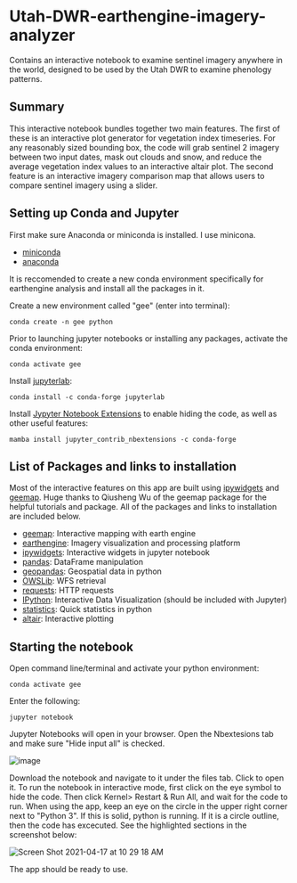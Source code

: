 # Utah-DWR-earthengine-imagery-analyzer
Contains an interactive notebook to examine sentinel imagery anywhere in the world, designed to be used by the Utah DWR to examine phenology patterns.  

## Summary
This interactive notebook bundles together two main features. The first of these is an interactive plot generator for vegetation index timeseries. For any reasonably sized bounding box, the code will grab sentinel 2 imagery between two input dates, mask out clouds and snow, and reduce the average vegetation index values to an interactive altair plot. The second feature is an interactive imagery comparison map that allows users to compare sentinel imagery using a slider. 

## Setting up Conda and Jupyter

First make sure Anaconda or miniconda is installed. I use minicona.
* [miniconda](https://docs.conda.io/en/latest/miniconda.html)
* [anaconda](https://www.anaconda.com/distribution/#download-section)

It is reccomended to create a new conda environment specifically for earthengine analysis and install all the packages in it. 

Create a new environment called "gee" (enter into terminal):

    conda create -n gee python

Prior to launching jupyter notebooks or installing any packages, activate the conda environment:

    conda activate gee

Install [jupyterlab](https://jupyter.org/install):

    conda install -c conda-forge jupyterlab
 
Install [Jypyter Notebook Extensions](https://github.com/ipython-contrib/jupyter_contrib_nbextensions) to enable hiding the code, as well as other useful features:

    mamba install jupyter_contrib_nbextensions -c conda-forge

## List of Packages and links to installation

Most of the interactive features on this app are built using [ipywidgets](https://github.com/jupyter-widgets/ipywidgets) and [geemap](https://github.com/giswqs/geemap). Huge thanks to Qiusheng Wu of the geemap package for the helpful tutorials and package. All of the packages and links to installation are included below. 

* [geemap](https://github.com/giswqs/geemap#installation): Interactive mapping with earth engine
* [earthengine](https://developers.google.com/earth-engine/guides/python_install): Imagery visualization and processing platform
* [ipywidgets](https://github.com/jupyter-widgets/ipywidgets#Install): Interactive widgets in jupyter notebook
* [pandas](https://pandas.pydata.org/pandas-docs/stable/getting_started/install.html): DataFrame manipulation
* [geopandas](https://geopandas.org/getting_started/install.html): Geospatial data in python
* [OWSLib](https://geopython.github.io/OWSLib/): WFS retrieval
* [requests](https://pypi.org/project/requests/): HTTP requests
* [IPython](https://ipython.org/install.html): Interactive Data Visualization (should be included with Jupyter)
* [statistics](https://pypi.org/project/statistics/): Quick statistics in python
* [altair](https://altair-viz.github.io/getting_started/installation.html): Interactive plotting

## Starting the notebook

Open command line/terminal and activate your python environment:

    conda activate gee
    
Enter the following:

    jupyter notebook
    
Jupyter Notebooks will open in your browser. Open the Nbextesions tab and make sure "Hide input all" is checked.

![image](https://user-images.githubusercontent.com/82716404/115119378-4f8bb000-9f65-11eb-91da-56ed1250639e.jpeg)

Download the notebook and navigate to it under the files tab. Click to open it. To run the notebook in interactive mode, first click on the eye symbol to hide the code. Then click Kernel> Restart & Run All, and wait for the code to run. When using the app, keep an eye on the circle in the upper right corner next to "Python 3". If this is solid, python is running. If it is a circle outline, then the code has excecuted. See the highlighted sections in the screenshot below: 

![Screen Shot 2021-04-17 at 10 29 18 AM](https://user-images.githubusercontent.com/82716404/115119975-43edb880-9f68-11eb-9495-9fad1326ab07.jpg)

The app should be ready to use. 




